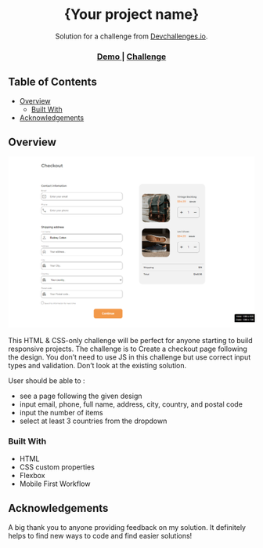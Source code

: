 

<h1 align="center">{Your project name}</h1>

<div align="center">
   Solution for a challenge from  <a href="http://devchallenges.io" target="_blank">Devchallenges.io</a>.
</div>

<div align="center">
  <h3>
    <a href="https://fascinating-tartufo-ec6b2f.netlify.app/">
      Demo
    </a>
    <span> | </span>
    <a href="https://devchallenges.io/challenges/0J1NxxGhOUYVqihwegfO">
      Challenge
    </a>
  </h3>
</div>

<!-- TABLE OF CONTENTS -->

## Table of Contents

- [Overview](#overview)
  - [Built With](#built-with)
- [Acknowledgements](#acknowledgements)

<!-- OVERVIEW -->

## Overview

![](./screencapture-127-0-0-1-5500-checkout-page-master-index-html-2022-08-06-21_19_57.png)

This HTML & CSS-only challenge will be perfect for anyone starting to build responsive projects. The challenge is to Create a checkout page following the design. You don’t need to use JS in this challenge but use correct input types and validation. Don’t look at the existing solution.

User should be able to :
   -  see a page following the given design
   -  input email, phone, full name, address, city, country, and postal code
   -  input the number of items
   -  select at least 3 countries from the dropdown

### Built With

- HTML
- CSS custom properties
- Flexbox
- Mobile First Workflow


## Acknowledgements

A big thank you to anyone providing feedback on my solution. It definitely helps to find new ways to code and find easier solutions!



